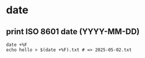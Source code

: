 # date

## print ISO 8601 date (YYYY-MM-DD)

```shell
date +%F
echo hello > $(date +%F).txt # => 2025-05-02.txt
```
